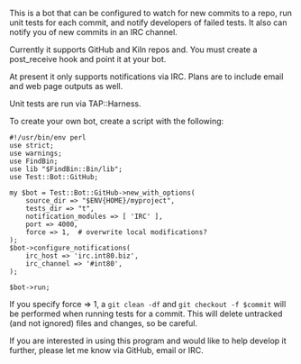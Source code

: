 This is a bot that can be configured to watch for new commits to a
repo, run unit tests for each commit, and notify developers of failed
tests. It also can notify you of new commits in an IRC channel.

Currently it supports GitHub and Kiln repos and. You must create a
post_receive hook and point it at your bot.

At present it only supports notifications via IRC. Plans are to
include email and web page outputs as well.

Unit tests are run via TAP::Harness.


To create your own bot, create a script with the following:

```
#!/usr/bin/env perl
use strict;
use warnings;
use FindBin;
use lib "$FindBin::Bin/lib";
use Test::Bot::GitHub;

my $bot = Test::Bot::GitHub->new_with_options(
    source_dir => "$ENV{HOME}/myproject",
    tests_dir => "t",
    notification_modules => [ 'IRC' ],
    port => 4000,
    force => 1,  # overwrite local modifications?
);
$bot->configure_notifications(
    irc_host => 'irc.int80.biz',
    irc_channel => '#int80',
);

$bot->run;
```

If you specify force => 1, a `git clean -df` and `git checkout -f
$commit` will be performed when running tests for a commit. This will
delete untracked (and not ignored) files and changes, so be careful.

If you are interested in using this program and would like to help
develop it further, please let me know via GitHub, email or IRC.

